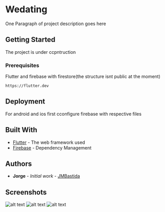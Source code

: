 # Wedating

One Paragraph of project description goes here

## Getting Started

The project is under ccpntruction

### Prerequisites

Flutter and firebase with firestore(the structure isnt public at the moment)

```
https://flutter.dev
```

## Deployment

For android and ios first cconfigure firebase with respective files

## Built With

* [Flutter](https://flutter.dev) - The web framework used
* [Firebase](https://firebase.google.com) - Dependency Management

## Authors

* **Jorge** - *Initial work* - [JMBastida](https://github.com/JMBastida)


## Screenshots
![alt text](https://user-images.githubusercontent.com/43676321/60549267-a5f21500-9d24-11e9-977b-415f47c5b038.png)
![alt text](https://user-images.githubusercontent.com/43676321/60549268-a68aab80-9d24-11e9-8165-4d13a89125a6.png)
![alt text](https://user-images.githubusercontent.com/43676321/60549270-a68aab80-9d24-11e9-9a19-17f5e1e05d1e.png)
